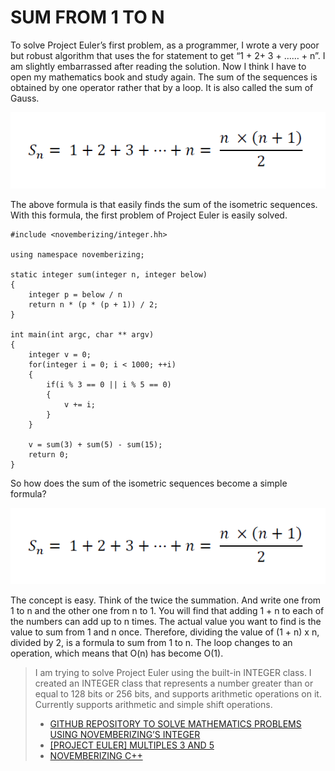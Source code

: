 # SUM FROM 1 TO N

To solve Project Euler’s first problem, as a programmer,
I wrote a very poor but robust algorithm that uses the for statement to get “1 + 2+ 3 + …… + n”.
I am slightly embarrassed after reading the solution.
Now I think I have to open my mathematics book and study again.
The sum of the sequences is obtained by one operator rather that by a loop. It is also called the sum of Gauss.

![SUM FROM 1 TO N](20180813.001.png)

The above formula is that easily finds the sum of the isometric sequences.
With this formula, the first problem of Project Euler is easily solved.

```
#include <novemberizing/integer.hh>

using namespace novemberizing;

static integer sum(integer n, integer below)
{
    integer p = below / n
    return n * (p * (p + 1)) / 2;
}

int main(int argc, char ** argv)
{
    integer v = 0;
    for(integer i = 0; i < 1000; ++i)
    {
        if(i % 3 == 0 || i % 5 == 0)
        {
            v += i;
        }
    }
    
    v = sum(3) + sum(5) - sum(15);
    return 0;
}
```

So how does the sum of the isometric sequences become a simple formula?

![DERIVATION](20180813.001.png)

The concept is easy.
Think of the twice the summation. And write one from 1 to n and the other one from n to 1.
You will find that adding 1 + n to each of the numbers can add up to n times.
The actual value you want to find is the value to sum from 1 and n once.
Therefore, dividing the value of (1 + n) x n, divided by 2, is a formula to sum from 1 to n.
The loop changes to an operation, which means that O(n) has become O(1).

> I am trying to solve Project Euler using the built-in INTEGER class.
> I created an INTEGER class that represents a number greater than or equal to 128 bits or 256 bits,
> and supports arithmetic operations on it. Currently supports arithmetic and simple shift operations.
>
> - [GITHUB REPOSITORY TO SOLVE MATHEMATICS PROBLEMS USING NOVEMBERIZING’S INTEGER](https://github.com/iticworld/euler)
> - [\[PROJECT EULER\] MULTIPLES 3 AND 5](https://projecteuler.net/problem=1)
> - [NOVEMBERIZING C++](https://github.com/novemberizing/cpp)